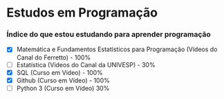 # Estudos em Programação

### Índice do que estou estudando para aprender programação

- [x] Matemática e Fundamentos Estatísticos para Programação (Vídeos do Canal do Ferretto) - 100%
- [ ] Estatística (Vídeos do Canal da UNIVESP) - 30%
- [x] SQL (Curso em Vídeo) - 100%
- [x] Github (Curso em Vídeo) - 100%
- [ ] Python 3 (Curso em Vídeo) 30%
